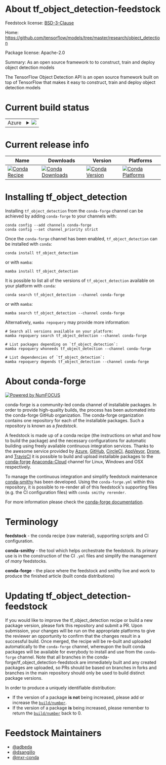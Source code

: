 About tf_object_detection-feedstock
===================================

Feedstock license: [BSD-3-Clause](https://github.com/conda-forge/tf_object_detection-feedstock/blob/main/LICENSE.txt)

Home: https://github.com/tensorflow/models/tree/master/research/object_detection

Package license: Apache-2.0

Summary: As an open source framework to to construct, train and deploy object detection models

The TensorFlow Object Detection API is an open source
framework built on top of TensorFlow that makes it easy
to construct, train and deploy object detection models


Current build status
====================


<table>
    
  <tr>
    <td>Azure</td>
    <td>
      <details>
        <summary>
          <a href="https://dev.azure.com/conda-forge/feedstock-builds/_build/latest?definitionId=7120&branchName=main">
            <img src="https://dev.azure.com/conda-forge/feedstock-builds/_apis/build/status/tf_object_detection-feedstock?branchName=main">
          </a>
        </summary>
        <table>
          <thead><tr><th>Variant</th><th>Status</th></tr></thead>
          <tbody><tr>
              <td>linux_64_python3.10.____cpython</td>
              <td>
                <a href="https://dev.azure.com/conda-forge/feedstock-builds/_build/latest?definitionId=7120&branchName=main">
                  <img src="https://dev.azure.com/conda-forge/feedstock-builds/_apis/build/status/tf_object_detection-feedstock?branchName=main&jobName=linux&configuration=linux%20linux_64_python3.10.____cpython" alt="variant">
                </a>
              </td>
            </tr><tr>
              <td>linux_64_python3.11.____cpython</td>
              <td>
                <a href="https://dev.azure.com/conda-forge/feedstock-builds/_build/latest?definitionId=7120&branchName=main">
                  <img src="https://dev.azure.com/conda-forge/feedstock-builds/_apis/build/status/tf_object_detection-feedstock?branchName=main&jobName=linux&configuration=linux%20linux_64_python3.11.____cpython" alt="variant">
                </a>
              </td>
            </tr><tr>
              <td>linux_64_python3.8.____cpython</td>
              <td>
                <a href="https://dev.azure.com/conda-forge/feedstock-builds/_build/latest?definitionId=7120&branchName=main">
                  <img src="https://dev.azure.com/conda-forge/feedstock-builds/_apis/build/status/tf_object_detection-feedstock?branchName=main&jobName=linux&configuration=linux%20linux_64_python3.8.____cpython" alt="variant">
                </a>
              </td>
            </tr><tr>
              <td>linux_64_python3.9.____cpython</td>
              <td>
                <a href="https://dev.azure.com/conda-forge/feedstock-builds/_build/latest?definitionId=7120&branchName=main">
                  <img src="https://dev.azure.com/conda-forge/feedstock-builds/_apis/build/status/tf_object_detection-feedstock?branchName=main&jobName=linux&configuration=linux%20linux_64_python3.9.____cpython" alt="variant">
                </a>
              </td>
            </tr><tr>
              <td>osx_64_python3.10.____cpython</td>
              <td>
                <a href="https://dev.azure.com/conda-forge/feedstock-builds/_build/latest?definitionId=7120&branchName=main">
                  <img src="https://dev.azure.com/conda-forge/feedstock-builds/_apis/build/status/tf_object_detection-feedstock?branchName=main&jobName=osx&configuration=osx%20osx_64_python3.10.____cpython" alt="variant">
                </a>
              </td>
            </tr><tr>
              <td>osx_64_python3.11.____cpython</td>
              <td>
                <a href="https://dev.azure.com/conda-forge/feedstock-builds/_build/latest?definitionId=7120&branchName=main">
                  <img src="https://dev.azure.com/conda-forge/feedstock-builds/_apis/build/status/tf_object_detection-feedstock?branchName=main&jobName=osx&configuration=osx%20osx_64_python3.11.____cpython" alt="variant">
                </a>
              </td>
            </tr><tr>
              <td>osx_64_python3.8.____cpython</td>
              <td>
                <a href="https://dev.azure.com/conda-forge/feedstock-builds/_build/latest?definitionId=7120&branchName=main">
                  <img src="https://dev.azure.com/conda-forge/feedstock-builds/_apis/build/status/tf_object_detection-feedstock?branchName=main&jobName=osx&configuration=osx%20osx_64_python3.8.____cpython" alt="variant">
                </a>
              </td>
            </tr><tr>
              <td>osx_64_python3.9.____cpython</td>
              <td>
                <a href="https://dev.azure.com/conda-forge/feedstock-builds/_build/latest?definitionId=7120&branchName=main">
                  <img src="https://dev.azure.com/conda-forge/feedstock-builds/_apis/build/status/tf_object_detection-feedstock?branchName=main&jobName=osx&configuration=osx%20osx_64_python3.9.____cpython" alt="variant">
                </a>
              </td>
            </tr>
          </tbody>
        </table>
      </details>
    </td>
  </tr>
</table>

Current release info
====================

| Name | Downloads | Version | Platforms |
| --- | --- | --- | --- |
| [![Conda Recipe](https://img.shields.io/badge/recipe-tf_object_detection-green.svg)](https://anaconda.org/conda-forge/tf_object_detection) | [![Conda Downloads](https://img.shields.io/conda/dn/conda-forge/tf_object_detection.svg)](https://anaconda.org/conda-forge/tf_object_detection) | [![Conda Version](https://img.shields.io/conda/vn/conda-forge/tf_object_detection.svg)](https://anaconda.org/conda-forge/tf_object_detection) | [![Conda Platforms](https://img.shields.io/conda/pn/conda-forge/tf_object_detection.svg)](https://anaconda.org/conda-forge/tf_object_detection) |

Installing tf_object_detection
==============================

Installing `tf_object_detection` from the `conda-forge` channel can be achieved by adding `conda-forge` to your channels with:

```
conda config --add channels conda-forge
conda config --set channel_priority strict
```

Once the `conda-forge` channel has been enabled, `tf_object_detection` can be installed with `conda`:

```
conda install tf_object_detection
```

or with `mamba`:

```
mamba install tf_object_detection
```

It is possible to list all of the versions of `tf_object_detection` available on your platform with `conda`:

```
conda search tf_object_detection --channel conda-forge
```

or with `mamba`:

```
mamba search tf_object_detection --channel conda-forge
```

Alternatively, `mamba repoquery` may provide more information:

```
# Search all versions available on your platform:
mamba repoquery search tf_object_detection --channel conda-forge

# List packages depending on `tf_object_detection`:
mamba repoquery whoneeds tf_object_detection --channel conda-forge

# List dependencies of `tf_object_detection`:
mamba repoquery depends tf_object_detection --channel conda-forge
```


About conda-forge
=================

[![Powered by
NumFOCUS](https://img.shields.io/badge/powered%20by-NumFOCUS-orange.svg?style=flat&colorA=E1523D&colorB=007D8A)](https://numfocus.org)

conda-forge is a community-led conda channel of installable packages.
In order to provide high-quality builds, the process has been automated into the
conda-forge GitHub organization. The conda-forge organization contains one repository
for each of the installable packages. Such a repository is known as a *feedstock*.

A feedstock is made up of a conda recipe (the instructions on what and how to build
the package) and the necessary configurations for automatic building using freely
available continuous integration services. Thanks to the awesome service provided by
[Azure](https://azure.microsoft.com/en-us/services/devops/), [GitHub](https://github.com/),
[CircleCI](https://circleci.com/), [AppVeyor](https://www.appveyor.com/),
[Drone](https://cloud.drone.io/welcome), and [TravisCI](https://travis-ci.com/)
it is possible to build and upload installable packages to the
[conda-forge](https://anaconda.org/conda-forge) [Anaconda-Cloud](https://anaconda.org/)
channel for Linux, Windows and OSX respectively.

To manage the continuous integration and simplify feedstock maintenance
[conda-smithy](https://github.com/conda-forge/conda-smithy) has been developed.
Using the ``conda-forge.yml`` within this repository, it is possible to re-render all of
this feedstock's supporting files (e.g. the CI configuration files) with ``conda smithy rerender``.

For more information please check the [conda-forge documentation](https://conda-forge.org/docs/).

Terminology
===========

**feedstock** - the conda recipe (raw material), supporting scripts and CI configuration.

**conda-smithy** - the tool which helps orchestrate the feedstock.
                   Its primary use is in the construction of the CI ``.yml`` files
                   and simplify the management of *many* feedstocks.

**conda-forge** - the place where the feedstock and smithy live and work to
                  produce the finished article (built conda distributions)


Updating tf_object_detection-feedstock
======================================

If you would like to improve the tf_object_detection recipe or build a new
package version, please fork this repository and submit a PR. Upon submission,
your changes will be run on the appropriate platforms to give the reviewer an
opportunity to confirm that the changes result in a successful build. Once
merged, the recipe will be re-built and uploaded automatically to the
`conda-forge` channel, whereupon the built conda packages will be available for
everybody to install and use from the `conda-forge` channel.
Note that all branches in the conda-forge/tf_object_detection-feedstock are
immediately built and any created packages are uploaded, so PRs should be based
on branches in forks and branches in the main repository should only be used to
build distinct package versions.

In order to produce a uniquely identifiable distribution:
 * If the version of a package **is not** being increased, please add or increase
   the [``build/number``](https://docs.conda.io/projects/conda-build/en/latest/resources/define-metadata.html#build-number-and-string).
 * If the version of a package **is** being increased, please remember to return
   the [``build/number``](https://docs.conda.io/projects/conda-build/en/latest/resources/define-metadata.html#build-number-and-string)
   back to 0.

Feedstock Maintainers
=====================

* [@adbeda](https://github.com/adbeda/)
* [@dsangillo](https://github.com/dsangillo/)
* [@mxr-conda](https://github.com/mxr-conda/)


